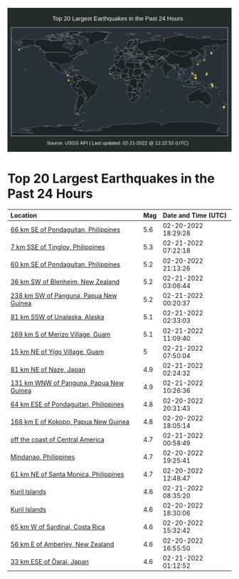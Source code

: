 ![Map](./map.png)

# Top 20 Largest Earthquakes in the Past 24 Hours

| Location | Mag | Date and Time (UTC) |
|:---|:---|:---|
| [66 km SE of Pondaguitan, Philippines](https://earthquake.usgs.gov/earthquakes/eventpage/us7000gmgl) | 5.6 | 02-20-2022 18:29:28 |
| [7 km SSE of Tingloy, Philippines](https://earthquake.usgs.gov/earthquakes/eventpage/us7000gmkz) | 5.3 | 02-21-2022 07:22:18 |
| [60 km SE of Pondaguitan, Philippines](https://earthquake.usgs.gov/earthquakes/eventpage/us7000gmi3) | 5.2 | 02-20-2022 21:13:26 |
| [36 km SW of Blenheim, New Zealand](https://earthquake.usgs.gov/earthquakes/eventpage/us7000gmji) | 5.2 | 02-21-2022 03:06:44 |
| [238 km SW of Panguna, Papua New Guinea](https://earthquake.usgs.gov/earthquakes/eventpage/us7000gmir) | 5.2 | 02-21-2022 00:20:37 |
| [81 km SSW of Unalaska, Alaska](https://earthquake.usgs.gov/earthquakes/eventpage/us7000gmjh) | 5.1 | 02-21-2022 02:33:03 |
| [169 km S of Merizo Village, Guam](https://earthquake.usgs.gov/earthquakes/eventpage/us7000gmlx) | 5.1 | 02-21-2022 11:09:40 |
| [15 km NE of Yigo Village, Guam](https://earthquake.usgs.gov/earthquakes/eventpage/us7000gml2) | 5 | 02-21-2022 07:50:04 |
| [81 km NE of Naze, Japan](https://earthquake.usgs.gov/earthquakes/eventpage/us7000gmjg) | 4.9 | 02-21-2022 02:24:32 |
| [131 km WNW of Panguna, Papua New Guinea](https://earthquake.usgs.gov/earthquakes/eventpage/us7000gmln) | 4.9 | 02-21-2022 10:26:36 |
| [64 km ESE of Pondaguitan, Philippines](https://earthquake.usgs.gov/earthquakes/eventpage/us7000gmht) | 4.8 | 02-20-2022 20:31:43 |
| [168 km E of Kokopo, Papua New Guinea](https://earthquake.usgs.gov/earthquakes/eventpage/us7000gmgn) | 4.8 | 02-20-2022 18:05:14 |
| [off the coast of Central America](https://earthquake.usgs.gov/earthquakes/eventpage/us7000gmiu) | 4.7 | 02-21-2022 00:58:49 |
| [Mindanao, Philippines](https://earthquake.usgs.gov/earthquakes/eventpage/us7000gmhi) | 4.7 | 02-20-2022 19:25:41 |
| [61 km NE of Santa Monica, Philippines](https://earthquake.usgs.gov/earthquakes/eventpage/us7000gmff) | 4.7 | 02-20-2022 12:48:47 |
| [Kuril Islands](https://earthquake.usgs.gov/earthquakes/eventpage/us7000gml7) | 4.6 | 02-21-2022 08:35:20 |
| [Kuril Islands](https://earthquake.usgs.gov/earthquakes/eventpage/us7000gmh3) | 4.6 | 02-20-2022 18:30:06 |
| [65 km W of Sardinal, Costa Rica](https://earthquake.usgs.gov/earthquakes/eventpage/us7000gmg1) | 4.6 | 02-20-2022 15:32:42 |
| [56 km E of Amberley, New Zealand](https://earthquake.usgs.gov/earthquakes/eventpage/us7000gmgf) | 4.6 | 02-20-2022 16:55:50 |
| [33 km ESE of Ōarai, Japan](https://earthquake.usgs.gov/earthquakes/eventpage/us7000gmj0) | 4.6 | 02-21-2022 01:12:52 |
